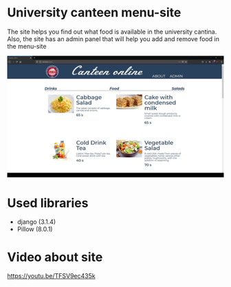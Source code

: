 # University canteen menu-site

The site helps you find out what food is available in the university cantina. Also, the site has an admin panel that will help you add and remove food in the menu-site

![Menu Illustration](https://github.com/adilism48/django_for_final/blob/main/image/site.jpg)

# Used libraries
 - django (3.1.4)
 - Pillow (8.0.1)
 
 # Video about site
 https://youtu.be/TFSV9ec435k
